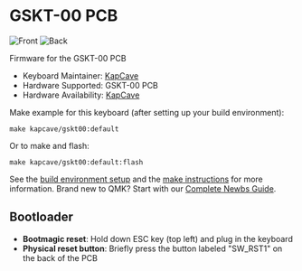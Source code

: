 # GSKT-00 PCB

![Front](https://i.imgur.com/JF4hVDCh.png)
![Back](https://i.imgur.com/7dLaSxVh.png)

Firmware for the GSKT-00 PCB

* Keyboard Maintainer: [KapCave](https://github.com/nachie)
* Hardware Supported: GSKT-00 PCB
* Hardware Availability: [KapCave](https://kapcave.com/products/gskt-00-pcb-usb-c)

Make example for this keyboard (after setting up your build environment):

    make kapcave/gskt00:default

Or to make and flash:

    make kapcave/gskt00:default:flash


See the [build environment setup](https://docs.qmk.fm/#/getting_started_build_tools) and the [make instructions](https://docs.qmk.fm/#/getting_started_make_guide) for more information. Brand new to QMK? Start with our [Complete Newbs Guide](https://docs.qmk.fm/#/newbs).

## Bootloader

* **Bootmagic reset**: Hold down ESC key (top left) and plug in the keyboard
* **Physical reset button**: Briefly press the button labeled "SW_RST1" on the back of the PCB
